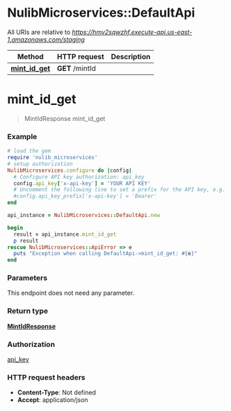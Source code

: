 # NulibMicroservices::DefaultApi

All URIs are relative to *https://hmv2sqwzhf.execute-api.us-east-1.amazonaws.com/staging*

Method | HTTP request | Description
------------- | ------------- | -------------
[**mint_id_get**](DefaultApi.md#mint_id_get) | **GET** /mintId | 


# **mint_id_get**
> MintIdResponse mint_id_get



### Example
```ruby
# load the gem
require 'nulib_microservices'
# setup authorization
NulibMicroservices.configure do |config|
  # Configure API key authorization: api_key
  config.api_key['x-api-key'] = 'YOUR API KEY'
  # Uncomment the following line to set a prefix for the API key, e.g. 'Bearer' (defaults to nil)
  #config.api_key_prefix['x-api-key'] = 'Bearer'
end

api_instance = NulibMicroservices::DefaultApi.new

begin
  result = api_instance.mint_id_get
  p result
rescue NulibMicroservices::ApiError => e
  puts "Exception when calling DefaultApi->mint_id_get: #{e}"
end
```

### Parameters
This endpoint does not need any parameter.

### Return type

[**MintIdResponse**](MintIdResponse.md)

### Authorization

[api_key](../README.md#api_key)

### HTTP request headers

 - **Content-Type**: Not defined
 - **Accept**: application/json



